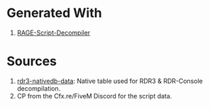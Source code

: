 # Generated With
1. [RAGE-Script-Decompiler](https://github.com/Senexis/RAGE-Script-Decompiler)

# Sources
1. [rdr3-nativedb-data](https://github.com/alloc8or/rdr3-nativedb-data): Native table used for RDR3 & RDR-Console decompilation.
2. CP from the Cfx.re/FiveM Discord for the script data.
